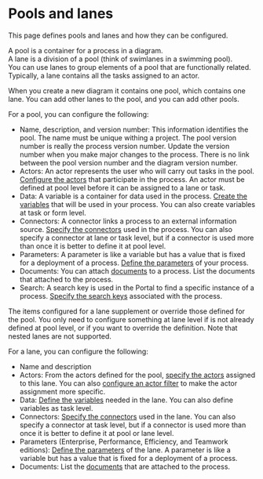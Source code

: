 # Pools and lanes

This page defines pools and lanes and how they can be configured.

A pool is a container for a process in a diagram.  
A lane is a division of a pool (think of swimlanes in a swimming pool).  
You can use lanes to group elements of a pool that are functionally related.  
Typically, a lane contains all the tasks assigned to an actor.

When you create a new diagram it contains one pool, which contains one lane. You can add other lanes to the pool, and you can add other pools.

For a pool, you can configure the following:

- Name, description, and version number: This information identifies the pool. The name must be unique withing a project. The pool version number is really the process version number. Update the version number when you make major changes to the process. There is no link between the pool version number and the diagram version number.
- Actors: An actor represents the user who will carry out tasks in the pool. [Configure the actors](actors.md) that participate in the process. An actor must be defined at pool level before it can be assigned to a lane or task.
- Data: A variable is a container for data used in the process. [Create the variables](specify-data-in-a-process-definition.md) that will be used in your process. You can also create variables at task or form level.
- Connectors: A connector links a process to an external information source. [Specify the connectors](connectivity-overview.md) used in the process. You can also specify a connector at lane or task level, but if a connector is used more than once it is better to define it at pool level.
- Parameters: A parameter is like a variable but has a value that is fixed for a deployment of a process. [Define the parameters](parameters.md) of your process. 
- Documents: You can attach [documents](documents.md) to a process. List the documents that attached to the process.
- Search: A search key is used in the Portal to find a specific instance of a process. [Specify the search keys](search-index.md) associated with the process.

The items configured for a lane supplement or override those defined for the pool. You only need to configure something at lane level if is not already defined at pool level, or if you want to override the definition. Note that nested lanes are not supported.  

For a lane, you can configure the following:

- Name and description
- Actors: From the actors defined for the pool, [specify the actors](actors.md) assigned to this lane. You can also [configure an actor filter](actors.md) to make the actor assignment more specific.
- Data: [Define the variables](specify-data-in-a-process-definition.md) needed in the lane. You can also define variables as task level.
- Connectors: [Specify the connectors](connectivity-overview.md) used in the lane. You can also specify a connector at task level, but if a connector is used more than once it is better to define it at pool or lane level.
- Parameters (Enterprise, Performance, Efficiency, and Teamwork editions): [Define the parameters](parameters.md) of the lane. A parameter is like a variable but has a value that is fixed for a deployment of a process.
- Documents: List the [documents](documents.md) that are attached to the process.

